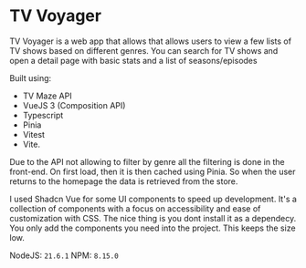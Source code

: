 # TV Voyager

TV Voyager is a web app that allows that allows users to view a few lists of TV shows based on different genres.
You can search for TV shows and open a detail page with basic stats and a list of seasons/episodes

Built using:

- TV Maze API
- VueJS 3 (Composition API)
- Typescript
- Pinia
- Vitest
- Vite.

Due to the API not allowing to filter by genre all the filtering is done in the front-end. On first load, then it is then cached using Pinia. So when the user returns to the homepage the data is retrieved from the store.

I used Shadcn Vue for some UI components to speed up development. It's a collection of components with a focus on accessibility and ease of customization with CSS.
The nice thing is you dont install it as a dependecy. You only add the components you need into the project. This keeps the size low.

NodeJS: `21.6.1`
NPM: `8.15.0`
